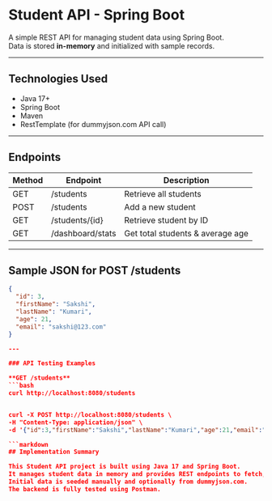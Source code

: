 # Student API - Spring Boot

A simple REST API for managing student data using Spring Boot.  
Data is stored **in-memory** and initialized with sample records.

---

## **Technologies Used**
- Java 17+
- Spring Boot
- Maven
- RestTemplate (for dummyjson.com API call)

---

## **Endpoints**

| Method | Endpoint             | Description |
|--------|----------------------|-------------|
| GET    | /students            | Retrieve all students |
| POST   | /students            | Add a new student |
| GET    | /students/{id}       | Retrieve student by ID |
| GET    | /dashboard/stats     | Get total students & average age |

---



## **Sample JSON for POST /students**
```json
{
  "id": 3,
  "firstName": "Sakshi",
  "lastName": "Kumari",
  "age": 21,
  "email": "sakshi@123.com"
}

---

### API Testing Examples

**GET /students**
```bash
curl http://localhost:8080/students


curl -X POST http://localhost:8080/students \
-H "Content-Type: application/json" \
-d '{"id":3,"firstName":"Sakshi","lastName":"Kumari","age":21,"email":"sakshi@123.com"}'

```markdown
## Implementation Summary

This Student API project is built using Java 17 and Spring Boot.  
It manages student data in memory and provides REST endpoints to fetch, add, delete students, and view basic statistics.  
Initial data is seeded manually and optionally from dummyjson.com.  
The backend is fully tested using Postman.